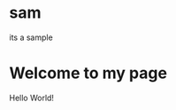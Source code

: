# sam
its a sample
<!DOCTYPE ghtml>
<html>
  <head>
    <title>
      Hello!
    </title>
  </head>
  <body>
    <h1>Welcome to my page</h1>
    Hello World!
  </body>
  </html>
